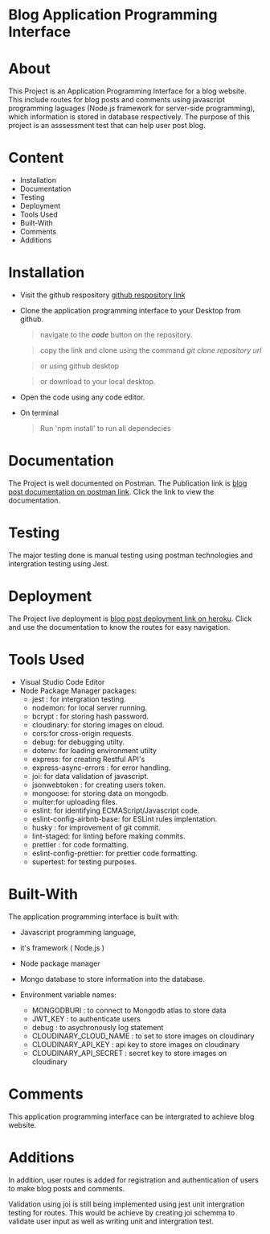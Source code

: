 # Blog Application Programming Interface

# About

This Project is an Application Programming Interface for a blog website. This include routes for blog posts and comments using javascript programming laguages (Node.js framework for server-side programming), which information is stored in database respectively. The purpose of this project is an asssessment test that can help user post blog.

# Content

- Installation
- Documentation
- Testing
- Deployment
- Tools Used
- Built-With
- Comments
- Additions

# Installation

- Visit the github respository [github respository link](https://github.com/Beloved1310/blogpostbApi)
- Clone the application programming interface to your Desktop from github.

  > navigate to the **_code_** button on the repository.

  > copy the link and clone using the command _git clone repository url_

  > or using github desktop

  > or download to your local desktop.

- Open the code using any code editor.

- On terminal

  > Run 'npm install' to run all dependecies

# Documentation

The Project is well documented on Postman. The Publication link is [blog post documentation on postman link](https://documenter.getpostman.com/view/15034996/UUxtDqDD). Click the link to view the documentation.

# Testing

The major testing done is manual testing using postman technologies and intergration testing using Jest.

# Deployment

The Project live deployment is [blog post deployment link on heroku](https://blogpostcomment.herokuapp.com/). Click and use the documentation to know the routes for easy navigation.

# Tools Used

- Visual Studio Code Editor
- Node Package Manager packages:
  - jest : for intergration testing.
  - nodemon: for local server running.
  - bcrypt : for storing hash password.
  - cloudinary: for storing images on cloud.
  - cors:for cross-origin requests.
  - debug: for debugging utilty.
  - dotenv: for loading environment utilty
  - express: for creating Restful API's
  - express-async-errors : for error handling.
  - joi: for data validation of javascript.
  - jsonwebtoken : for creating users token.
  - mongoose: for storing data on mongodb.
  - multer:for uploading files.
  - eslint: for identifying ECMAScript/Javascript code.
  - eslint-config-airbnb-base: for ESLint rules implentation.
  - husky : for improvement of git commit.
  - lint-staged: for linting before making commits.
  - prettier : for code formatting.
  - eslint-config-prettier: for prettier code formatting.
  - supertest: for testing purposes.

# Built-With

The application programming interface is built with:

- Javascript programming language,
- it's framework ( Node.js )
- Node package manager
- Mongo database to store information into the database.

- Environment variable names:

  - MONGODBURI : to connect to Mongodb atlas to store data
  - JWT_KEY : to authenticate users
  - debug : to asychronously log statement
  - CLOUDINARY_CLOUD_NAME : to set to store images on cloudinary
  - CLOUDINARY_API_KEY : api key to store images on cloudinary
  - CLOUDINARY_API_SECRET : secret key to store images on cloudinary

# Comments

This application programming interface can be intergrated to achieve blog website.

# Additions

In addition, user routes is added for registration and authentication of users to make blog posts and comments.

Validation using joi is still being implemented using jest unit intergration testing for routes. This would be achieve by creating joi schemma to validate user input as well as writing unit and intergration test.
